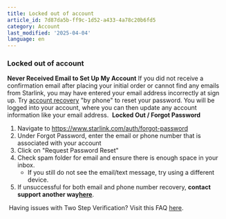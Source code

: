 ```yaml
---
title: Locked out of account
article_id: 7d87da5b-ff9c-1d52-a433-4a78c20b6fd5
category: Account
last_modified: '2025-04-04'
language: en
---
```


### Locked out of account
**Never Received Email to Set Up My Account**
If you did not receive a confirmation email after placing your initial order or cannot find any emails from Starlink, you may have entered your email address incorrectly at sign up. Try [account recovery](https://www.starlink.com/support/article/<https:/starlink.com/auth/forgot-password>) "by phone" to reset your password. You will be logged into your account, where you can then update any account information like your email address.
​
**Locked Out / Forgot Password**
  1. Navigate to <https://www.starlink.com/auth/forgot-password>
  2. Under Forgot Password, enter the email or phone number that is associated with your account
  3. Click on "Request Password Reset"
  4. Check spam folder for email and ensure there is enough space in your inbox.
     * If you still do not see the email/text message, try using a different device.
  5. If unsuccessful for both email and phone number recovery, **contact support another way[here](https://www.starlink.com/support/article/<https:/www.starlink.com/support/guest-contact?source=locked_out_faq>)**.


​
Having issues with Two Step Verification? Visit this FAQ [here](https://www.starlink.com/support/article/<https:/support.starlink.com/?topic=52aff4ed-3167-ec24-d54c-249563df8f5e>).